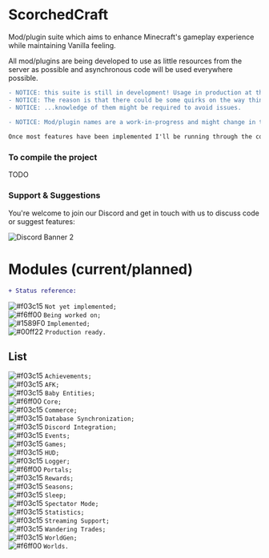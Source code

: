 
# ScorchedCraft
Mod/plugin suite which aims to enhance Minecraft's gameplay experience while maintaining Vanilla feeling.

All mod/plugins are being developed to use as little resources from the server as possible and asynchronous code will be used everywhere possible.

```diff
- NOTICE: this suite is still in development! Usage in production at this moment is NOT recommended.
- NOTICE: The reason is that there could be some quirks on the way things run and...
- NOTICE: ...knowledge of them might be required to avoid issues.

- NOTICE: Mod/plugin names are a work-in-progress and might change in the future.
  
Once most features have been implemented I'll be running through the code to do a refactor for production usage.
```

### To compile the project
TODO

### Support & Suggestions
You're welcome to join our Discord and get in touch with us to discuss code or suggest features:

![Discord Banner 2](https://discordapp.com/api/guilds/522412807904428033/widget.png?style=banner2)


# Modules (current/planned)

```diff
+ Status reference:
```

![#f03c15](https://via.placeholder.com/15/f03c15/000000?text=+) `Not yet implemented;`  
![#f6ff00](https://via.placeholder.com/15/f6ff00/000000?text=+) `Being worked on;`  
![#1589F0](https://via.placeholder.com/15/1589F0/000000?text=+) `Implemented;`  
![#00ff22](https://via.placeholder.com/15/00ff22/000000?text=+) `Production ready.`

## List

![#f03c15](https://via.placeholder.com/15/f03c15/000000?text=+) `Achievements;`  
![#f03c15](https://via.placeholder.com/15/f03c15/000000?text=+) `AFK;`  
![#f03c15](https://via.placeholder.com/15/f03c15/000000?text=+) `Baby Entities;`  
![#f6ff00](https://via.placeholder.com/15/f6ff00/000000?text=+) `Core;`  
![#f03c15](https://via.placeholder.com/15/f03c15/000000?text=+) `Commerce;`  
![#f03c15](https://via.placeholder.com/15/f03c15/000000?text=+) `Database Synchronization;`  
![#f03c15](https://via.placeholder.com/15/f03c15/000000?text=+) `Discord Integration;`  
![#f03c15](https://via.placeholder.com/15/f03c15/000000?text=+) `Events;`  
![#f03c15](https://via.placeholder.com/15/f03c15/000000?text=+) `Games;`  
![#f03c15](https://via.placeholder.com/15/f03c15/000000?text=+) `HUD;`  
![#f03c15](https://via.placeholder.com/15/f03c15/000000?text=+) `Logger;`  
![#f6ff00](https://via.placeholder.com/15/f6ff00/000000?text=+) `Portals;`  
![#f03c15](https://via.placeholder.com/15/f03c15/000000?text=+) `Rewards;`  
![#f03c15](https://via.placeholder.com/15/f03c15/000000?text=+) `Seasons;`  
![#f03c15](https://via.placeholder.com/15/f03c15/000000?text=+) `Sleep;`  
![#f03c15](https://via.placeholder.com/15/f03c15/000000?text=+) `Spectator Mode;`  
![#f03c15](https://via.placeholder.com/15/f03c15/000000?text=+) `Statistics;`  
![#f03c15](https://via.placeholder.com/15/f03c15/000000?text=+) `Streaming Support;`  
![#f03c15](https://via.placeholder.com/15/f03c15/000000?text=+) `Wandering Trades;`  
![#f03c15](https://via.placeholder.com/15/f03c15/000000?text=+) `WorldGen;`  
![#f6ff00](https://via.placeholder.com/15/f6ff00/000000?text=+) `Worlds.`  
